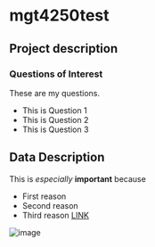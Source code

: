 # mgt4250test

## Project description
### Questions of Interest
These are my questions. 
- This is Question 1
- This is Question 2
- This is Question 3

## Data Description
This is *especially* **important** because
- First reason
- Second reason
- Third reason [LINK](https://www.elon.edu)

![image](<img width="92" alt="Screenshot 2023-11-27 at 2 18 44 PM" src="https://github.com/alyssa415/mgt4250test/assets/152214835/915e2381-c585-47f1-bbee-c0173505fff0">)
